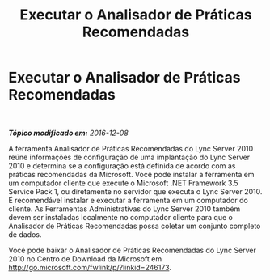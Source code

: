 ﻿---
title: Executar o Analisador de Práticas Recomendadas
TOCTitle: Executar o Analisador de Práticas Recomendadas
ms:assetid: 1392ef69-d4fe-45cc-9890-8e8d565df2ee
ms:mtpsurl: https://technet.microsoft.com/pt-br/library/JJ204694(v=OCS.15)
ms:contentKeyID: 49305959
ms.date: 12/10/2016
mtps_version: v=OCS.15
ms.translationtype: HT
---

# Executar o Analisador de Práticas Recomendadas

 

_**Tópico modificado em:** 2016-12-08_

A ferramenta Analisador de Práticas Recomendadas do Lync Server 2010 reúne informações de configuração de uma implantação do Lync Server 2010 e determina se a configuração está definida de acordo com as práticas recomendadas da Microsoft. Você pode instalar a ferramenta em um computador cliente que execute o Microsoft .NET Framework 3.5 Service Pack 1, ou diretamente no servidor que executa o Lync Server 2010. É recomendável instalar e executar a ferramenta em um computador do cliente. As Ferramentas Administrativas do Lync Server 2010 também devem ser instaladas localmente no computador cliente para que o Analisador de Práticas Recomendadas possa coletar um conjunto completo de dados.

Você pode baixar o Analisador de Práticas Recomendadas do Lync Server 2010 no Centro de Download da Microsoft em <http://go.microsoft.com/fwlink/p/?linkid=246173>.

